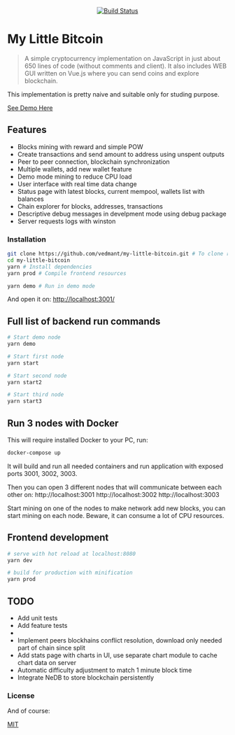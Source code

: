 <p align="center">
<a href="https://travis-ci.org/vedmant/my-little-bitcoin"><img src="https://travis-ci.org/vedmant/my-little-bitcoin.svg?branch=master" alt="Build Status"></a>
</p>

# My Little Bitcoin

> A simple cryptocurrency implementation on JavaScript in just about 650 lines of code (without comments and client). It also includes WEB GUI written on Vue.js where you can send coins and explore blockchain.

This implementation is pretty naive and suitable only for studing purpose. 

[See Demo Here](https://my-little-bitcoin.vedmant.com/)

## Features

- Blocks mining with reward and simple POW
- Create transactions and send amount to address using unspent outputs
- Peer to peer connection, blockchain synchronization
- Multiple wallets, add new wallet feature
- Demo mode mining to reduce CPU load
- User interface with real time data change
- Status page with latest blocks, current mempool, wallets list with balances
- Chain explorer for blocks, addresses, transactions
- Descriptive debug messages in develpment mode using debug package
- Server requests logs with winston

### Installation ###

```bash
git clone https://github.com/vedmant/my-little-bitcoin.git # To clone repo
cd my-little-bitcoin
yarn # Install dependencies
yarn prod # Compile frontend resources

yarn demo # Run in demo mode
```

And open it on: [http://localhost:3001/](http://localhost:3001/)

## Full list of backend run commands

```bash
# Start demo node
yarn demo

# Start first node
yarn start

# Start second node
yarn start2

# Start third node
yarn start3
```

## Run 3 nodes with Docker

This will require installed Docker to your PC, run:

```bash
docker-compose up
```

It will build and run all needed containers and run application with exposed ports 3001, 3002, 3003.

Then you can open 3 different nodes that will communicate between each other on:
http://localhost:3001
http://localhost:3002
http://localhost:3003

Start mining on one of the nodes to make network add new blocks, you can start mining on each node. Beware, it can consume a lot of CPU resources.

## Frontend development

```bash
# serve with hot reload at localhost:8080
yarn dev

# build for production with minification
yarn prod
```

## TODO

- Add unit tests
- Add feature tests
- 
- Implement peers blockhains conflict resolution, download only needed part of chain since split
- Add stats page with charts in UI, use separate chart module to cache chart data on server
- Automatic difficulty adjustment to match 1 minute block time
- Integrate NeDB to store blockchain persistently

### License ###

And of course:

[MIT](LICENSE.md)
